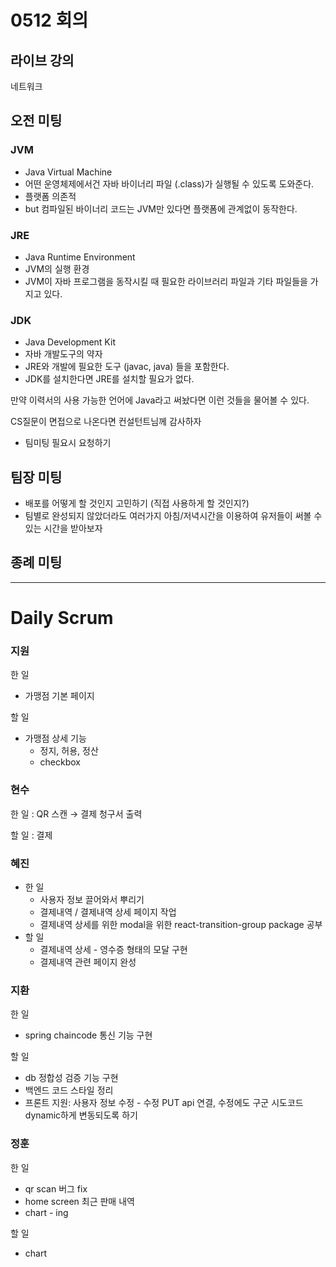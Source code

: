# 0512 회의

## 라이브 강의

네트워크

## 오전 미팅

### JVM

- Java Virtual Machine
- 어떤 운영체제에서건 자바 바이너리 파일 (.class)가 실행될 수 있도록 도와준다.
- 플랫폼 의존적
- but 컴파일된 바이너리 코드는 JVM만 있다면 플랫폼에 관계없이 동작한다.

### JRE

- Java Runtime Environment
- JVM의 실행 환경
- JVM이 자바 프로그램을 동작시킬 때 필요한 라이브러리 파일과 기타 파일들을 가지고 있다.

### JDK

- Java Development Kit
- 자바 개발도구의 약자
- JRE와 개발에 필요한 도구 (javac, java) 들을 포함한다.
- JDK를 설치한다면 JRE를 설치할 필요가 없다.

만약 이력서의 사용 가능한 언어에 Java라고 써놨다면 이런 것들을 물어볼 수 있다.

CS질문이 면접으로 나온다면 컨설턴트님께 감사하자

- 팀미팅 필요시 요청하기

## 팀장 미팅

- 배포를 어떻게 할 것인지 고민하기 (직접 사용하게 할 것인지?)
- 팀별로 완성되지 않았더라도 여러가지 아침/저녁시간을 이용하여 유저들이 써볼 수 있는 시간을 받아보자

## 종례 미팅

---

# Daily Scrum

### 지원

한 일

- 가맹점 기본 페이지

할 일

- 가맹점 상세 기능
  - 정지, 허용, 정산
  - checkbox

### 현수

한 일 : QR 스캔 → 결제 청구서 출력

할 일 : 결제

### 혜진

- 한 일
  - 사용자 정보 끌어와서 뿌리기
  - 결제내역 / 결제내역 상세 페이지 작업
  - 결제내역 상세를 위한 modal을 위한 react-transition-group package 공부
- 할 일
  - 결제내역 상세 - 영수증 형태의 모달 구현
  - 결제내역 관련 페이지 완성

### 지환

한 일

- spring chaincode 통신 기능 구현

할 일

- db 정합성 검증 기능 구현
- 백엔드 코드 스타일 정리
- 프론트 지원: 사용자 정보 수정 - 수정 PUT api 연결, 수정에도 구군 시도코드 dynamic하게 변동되도록 하기

### 정훈

한 일

- qr scan 버그 fix
- home screen 최근 판매 내역
- chart - ing

할 일

- chart
